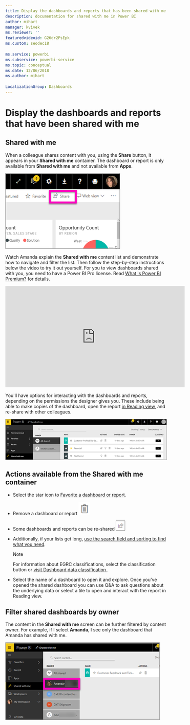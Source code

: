 ```yaml
---
title: Display the dashboards and reports that has been shared with me
description: documentation for shared with me in Power BI
author: mihart
manager: kvivek
ms.reviewer: ''
featuredvideoid: G26dr2PsEpk
ms.custom: seodec18

ms.service: powerbi
ms.subservice: powerbi-service
ms.topic: conceptual
ms.date: 12/06/2018
ms.author: mihart

LocalizationGroup: Dashboards
---
```

# Display the dashboards and reports that have been shared with me
## Shared with me

When a colleague shares content with you, using the **Share** button, it appears in your **Shared with me** container. The dashboard or report is only available from **Shared with me** and not available from **Apps**.

![Share icon](./media/end-user-shared-with-me/power-bi-share-dash.png)

Watch Amanda explain the **Shared with me** content list and demonstrate how to navigate and filter the list. Then follow the step-by-step instructions below the video to try it out yourself. For you to view dashboards shared with you, you need to have a Power BI Pro license. Read [What is Power BI Premium?](../service-premium.md) for details.

<iframe width="560" height="315" src="https://www.youtube.com/embed/G26dr2PsEpk" frameborder="0" allowfullscreen></iframe>

You'll have options for interacting with the dashboards and  reports, depending on the permissions the designer gives you. These include being able to make copies of the dashboard, open the report [in Reading view](end-user-reading-view.md), and re-share with other colleagues.

![Shared with me container](./media/end-user-shared-with-me/power-bi-container.png)

## Actions available from the **Shared with me** container
* Select the star icon to [Favorite a dashboard or report](end-user-favorite.md).
* Remove a dashboard or report  ![trashcan icon](./media/end-user-shared-with-me/power-bi-delete-icon.png)
* Some dashboards and reports can be re-shared  ![share icon](./media/end-user-shared-with-me/power-bi-share-icon-new.png)
* Additionally, if your lists get long, [use the search field and sorting to find what you need](end-user-search-sort.md).
  
  > [!NOTE]
  > For information about EGRC classifications, select the classification button or [visit Dashboard data classification ](../service-data-classification.md).
  > 
  > 
* Select the name of a dashboard to open it and explore. Once you've opened the shared dashboard you can use Q&A to ask questions about the underlying data or select a tile to open and interact with the report in Reading view.

## Filter shared dashboards by owner
The content in the **Shared with me** screen can be further filtered by content owner. For example, if I select **Amanda**, I see only the dashboard that Amanda has shared with me.

![dashboard filtered by owner](./media/end-user-shared-with-me/power-bi-owner-new.png)